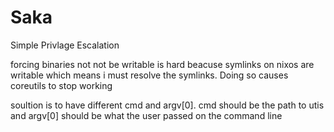 # Saka
Simple Privlage Escalation

forcing binaries not not be writable is hard beacuse symlinks on nixos are
writable which means i must resolve the symlinks. Doing so causes coreutils to
stop working

soultion is to have different cmd and argv[0]. cmd should be the path to utis
and argv[0] should be what the user passed on the command line
